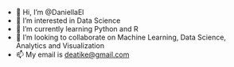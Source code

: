 - 👋 Hi, I’m @DaniellaEl
- 👀 I’m interested in Data Science
- 🌱 I’m currently learning Python and R
- 💞️ I’m looking to collaborate on Machine Learning, Data Science, Analytics and Visualization
- 📫 My email is deatike@gmail.com

<!---
DaniellaEl/DaniellaEl is a ✨ special ✨ repository because its `README.md` (this file) appears on your GitHub profile.
You can click the Preview link to take a look at your changes.
--->
